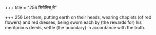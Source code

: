 +++
title = "256 शिरोभिस् ते"

+++
256	Let them, putting earth on their heads, wearing chaplets (of red flowers) and red dresses, being sworn each by (the rewards for) his meritorious deeds, settle (the boundary) in accordance with the truth.